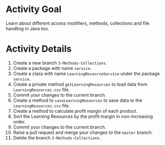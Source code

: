 # Activity Goal

Learn about different access modifiers, methods, collections and file handling in Java too.

# Activity Details
1. Create a new branch `3-Methods-Collections`.
1. Create a package with name `service`.
2. Create a class with name `LearningResourceService` under the package `service`.
3. Create a private method `getLearningResources` to load data from `LearningResources.csv` file.
4. Commit your changes to the current branch.
5. Create a method to `saveLearningResources` to save data to the `LearningResources.csv` file.
6. Create a method to calculate profit margin of each product.
7. Sort the Learning Resources by the profit margin in non-increasing order.
8. Commit your changes to the current branch.
9. Raise a pull request and merge your changes to the `master` branch.
10. Delete the branch `3-Methods-Collections`.